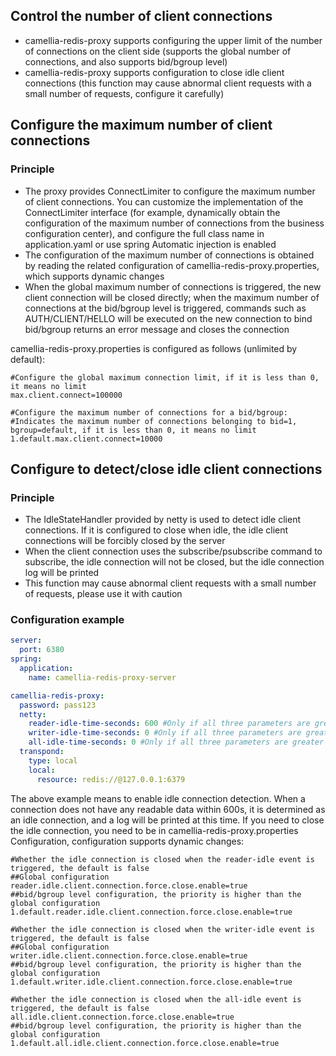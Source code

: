 ## Control the number of client connections
* camellia-redis-proxy supports configuring the upper limit of the number of connections on the client side (supports the global number of connections, and also supports bid/bgroup level)
* camellia-redis-proxy supports configuration to close idle client connections (this function may cause abnormal client requests with a small number of requests, configure it carefully)

## Configure the maximum number of client connections
### Principle
* The proxy provides ConnectLimiter to configure the maximum number of client connections. You can customize the implementation of the ConnectLimiter interface (for example, dynamically obtain the configuration of the maximum number of connections from the business configuration center), and configure the full class name in application.yaml or use spring Automatic injection is enabled
* The configuration of the maximum number of connections is obtained by reading the related configuration of camellia-redis-proxy.properties, which supports dynamic changes
* When the global maximum number of connections is triggered, the new client connection will be closed directly; when the maximum number of connections at the bid/bgroup level is triggered, commands such as AUTH/CLIENT/HELLO will be executed on the new connection to bind bid/bgroup returns an error message and closes the connection

camellia-redis-proxy.properties is configured as follows (unlimited by default):
````
#Configure the global maximum connection limit, if it is less than 0, it means no limit
max.client.connect=100000

#Configure the maximum number of connections for a bid/bgroup:
#Indicates the maximum number of connections belonging to bid=1, bgroup=default, if it is less than 0, it means no limit
1.default.max.client.connect=10000
````

## Configure to detect/close idle client connections
### Principle
* The IdleStateHandler provided by netty is used to detect idle client connections. If it is configured to close when idle, the idle client connections will be forcibly closed by the server
* When the client connection uses the subscribe/psubscribe command to subscribe, the idle connection will not be closed, but the idle connection log will be printed
* This function may cause abnormal client requests with a small number of requests, please use it with caution

### Configuration example
````yaml
server:
  port: 6380
spring:
  application:
    name: camellia-redis-proxy-server

camellia-redis-proxy:
  password: pass123
  netty:
    reader-idle-time-seconds: 600 #Only if all three parameters are greater than or equal to 0, the idle connection detection will be enabled
    writer-idle-time-seconds: 0 #Only if all three parameters are greater than or equal to 0, the idle connection detection will be enabled
    all-idle-time-seconds: 0 #Only if all three parameters are greater than or equal to 0, the idle connection detection will be enabled
  transpond:
    type: local
    local:
      resource: redis://@127.0.0.1:6379
````
The above example means to enable idle connection detection. When a connection does not have any readable data within 600s, it is determined as an idle connection, and a log will be printed at this time. If you need to close the idle connection, you need to be in camellia-redis-proxy.properties Configuration, configuration supports dynamic changes:
````
#Whether the idle connection is closed when the reader-idle event is triggered, the default is false
##Global configuration
reader.idle.client.connection.force.close.enable=true
##bid/bgroup level configuration, the priority is higher than the global configuration
1.default.reader.idle.client.connection.force.close.enable=true

#Whether the idle connection is closed when the writer-idle event is triggered, the default is false
##Global configuration
writer.idle.client.connection.force.close.enable=true
##bid/bgroup level configuration, the priority is higher than the global configuration
1.default.writer.idle.client.connection.force.close.enable=true

#Whether the idle connection is closed when the all-idle event is triggered, the default is false
all.idle.client.connection.force.close.enable=true
##bid/bgroup level configuration, the priority is higher than the global configuration
1.default.all.idle.client.connection.force.close.enable=true
````